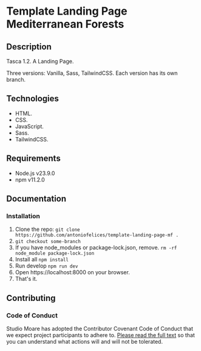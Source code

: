# Template Landing Page Mediterranean Forests

## Description

Tasca 1.2. A Landing Page.

Three versions: Vanilla, Sass, TailwindCSS. Each version has its own branch.

## Technologies

- HTML.
- CSS.
- JavaScript.
- Sass.
- TailwindCSS.

## Requirements

- Node.js v23.9.0
- npm v11.2.0

## Documentation

### Installation

1. Clone the repo: `git clone https://github.com/antoniofelices/template-landing-page-mf .`
2. `git checkout some-branch `
3. If you have node_modules or package-lock.json, remove. `rm -rf node_module package-lock.json`
4. Install all `npm install`
5. Run develop `npm run dev`
6. Open https://localhost:8000 on your browser.
7. That's it.

## Contributing

### Code of Conduct

Studio Moare has adopted the Contributor Covenant Code of Conduct that we expect project participants to adhere to. [Please read the full text](https://www.contributor-covenant.org/version/2/1/code_of_conduct/code_of_conduct.md) so that you can understand what actions will and will not be tolerated.
